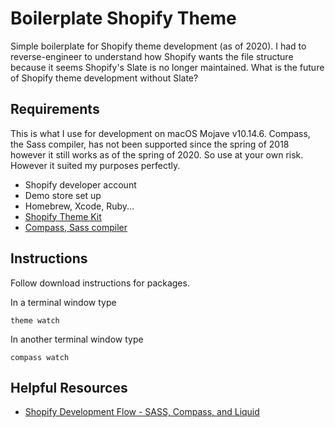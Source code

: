 # Boilerplate Shopify Theme

Simple boilerplate for Shopify theme development (as of 2020). I had to reverse-engineer to understand how Shopify wants the file structure because it seems Shopify's Slate is no longer maintained. What is the future of Shopify theme development without Slate?

## Requirements

This is what I use for development on macOS Mojave v10.14.6\. Compass, the Sass compiler, has not been supported since the spring of 2018 however it still works as of the spring of 2020\. So use at your own risk. However it suited my purposes perfectly.

- Shopify developer account
- Demo store set up
- Homebrew, Xcode, Ruby...
- [Shopify Theme Kit](https://shopify.github.io/themekit/)
- [Compass, Sass compiler](http://compass-style.org/help/)

## Instructions

Follow download instructions for packages.

In a terminal window type

`theme watch`

In another terminal window type

`compass watch`

## Helpful Resources

- [Shopify Development Flow - SASS, Compass, and Liquid](http://www.codeshopify.com/blog_posts/shopify-development-flow-sass-compass-and-liquid)
